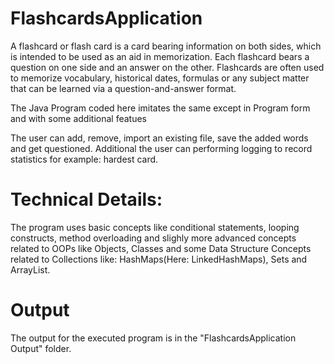 # FlashcardsApplication


A flashcard or flash card is a card bearing information on both sides, which is intended to be used as an aid in memorization. 
Each flashcard bears a question on one side and an answer on the other. Flashcards are often used to memorize vocabulary, historical dates, 
formulas or any subject matter that can be learned via a question-and-answer format.

The Java Program coded here imitates the same except in Program form and with some additional featues

The user can add, remove, import an existing file, save the added words and get questioned. Additional the user can performing logging to 
record statistics for example: hardest card.



# Technical Details:

The program uses basic concepts like conditional statements, looping constructs, method overloading and slighly more advanced concepts 
related to OOPs like Objects, Classes and some Data Structure Concepts related to Collections like: HashMaps(Here: LinkedHashMaps), 
Sets and ArrayList.


# Output

The output for the executed program is in the "FlashcardsApplication Output" folder.


